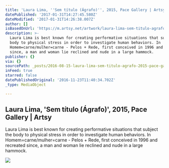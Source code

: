```yaml
---
title: 'Laura Lima, ''Sem título (Ágrafo)'', 2015, Pace Gallery | Artsy'
datePublished: '2017-01-31T14:27:45.580Z'
dateModified: '2017-01-31T14:26:38.007Z'
author: []
isBasedOnUrl: 'https://m.artsy.net/artwork/laura-lima-sem-titulo-agrafo'
description: >-
  Laura Lima is best known for creating performative situations that subject the
  body to physical stress in order to investigate human behaviors. In
  Homem=carne/mulher=carne - Pelos + Rede, first conceived in 1996 and recreated
  since, a man and woman lie reclined and nude in a large hammock.
publisher: {}
via: {}
sourcePath: _posts/2016-08-15-laura-lima-sem-titulo-agrafo-2015-pace-gallery-or-arts.md
inFeed: true
starred: false
datePublishedOriginal: '2016-11-23T11:40:34.702Z'
_type: MediaObject

---
```

<article style=""><h1>Laura Lima, 'Sem título (Ágrafo)', 2015, Pace Gallery | Artsy</h1><p>Laura Lima is best known for creating performative situations that subject the body to physical stress in order to investigate human behaviors. In Homem=carne/mulher=carne - Pelos + Rede, first conceived in 1996 and recreated since, a man and woman lie reclined and nude in a large hammock.</p><img src="https://d32dm0rphc51dk.cloudfront.net/4uw1ldfkWDKhqBHDhKDBEw/large.jpg" /></article>